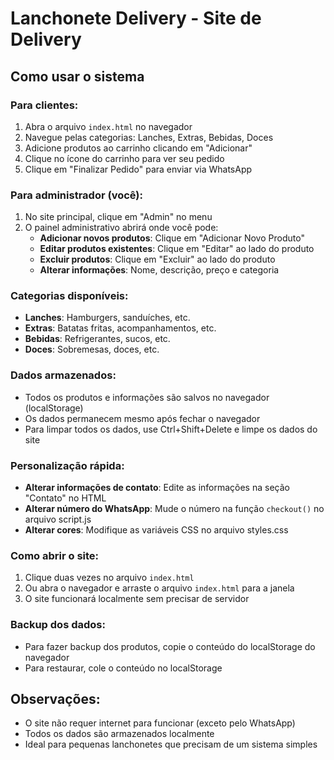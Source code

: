 # Lanchonete Delivery - Site de Delivery

## Como usar o sistema

### Para clientes:
1. Abra o arquivo `index.html` no navegador
2. Navegue pelas categorias: Lanches, Extras, Bebidas, Doces
3. Adicione produtos ao carrinho clicando em "Adicionar"
4. Clique no ícone do carrinho para ver seu pedido
5. Clique em "Finalizar Pedido" para enviar via WhatsApp

### Para administrador (você):
1. No site principal, clique em "Admin" no menu
2. O painel administrativo abrirá onde você pode:
   - **Adicionar novos produtos**: Clique em "Adicionar Novo Produto"
   - **Editar produtos existentes**: Clique em "Editar" ao lado do produto
   - **Excluir produtos**: Clique em "Excluir" ao lado do produto
   - **Alterar informações**: Nome, descrição, preço e categoria

### Categorias disponíveis:
- **Lanches**: Hamburgers, sanduíches, etc.
- **Extras**: Batatas fritas, acompanhamentos, etc.
- **Bebidas**: Refrigerantes, sucos, etc.
- **Doces**: Sobremesas, doces, etc.

### Dados armazenados:
- Todos os produtos e informações são salvos no navegador (localStorage)
- Os dados permanecem mesmo após fechar o navegador
- Para limpar todos os dados, use Ctrl+Shift+Delete e limpe os dados do site

### Personalização rápida:
- **Alterar informações de contato**: Edite as informações na seção "Contato" no HTML
- **Alterar número do WhatsApp**: Mude o número na função `checkout()` no arquivo script.js
- **Alterar cores**: Modifique as variáveis CSS no arquivo styles.css

### Como abrir o site:
1. Clique duas vezes no arquivo `index.html`
2. Ou abra o navegador e arraste o arquivo `index.html` para a janela
3. O site funcionará localmente sem precisar de servidor

### Backup dos dados:
- Para fazer backup dos produtos, copie o conteúdo do localStorage do navegador
- Para restaurar, cole o conteúdo no localStorage

## Observações:
- O site não requer internet para funcionar (exceto pelo WhatsApp)
- Todos os dados são armazenados localmente
- Ideal para pequenas lanchonetes que precisam de um sistema simples
